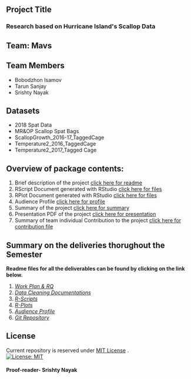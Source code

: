 ## Project Title
### Research based on Hurricane Island's Scallop Data

## Team: Mavs

## Team Members
* Bobodzhon Isamov
* Tarun Sanjay
* Srishty Nayak

## Datasets
* 2018 Spat Data
* MR&OP Scallop Spat Bags
* ScallopGrowth_2016-17_TaggedCage
* Temperature2_2016_TaggedCage
* Temperature2_2017_Tagged Cage

## Overview of package contents:
1. Brief description of the project [click here for readme](https://github.com/Wolverine7/Team-Mavs-ISQA8086-002/blob/master/Git%20Repository/Readme.md)
2. RScript Document generated with RStudio [click here for files](https://github.com/Wolverine7/Team-Mavs-ISQA8086-002/tree/master/Git%20Repository/Deliverables/RScripts)
3. RPlot Document generated with RStudio [click here for files](https://github.com/Wolverine7/Team-Mavs-ISQA8086-002/tree/master/Git%20Repository/Deliverables/RPlot)
4. Audience Profile [click here for profile](https://github.com/Wolverine7/Team-Mavs-ISQA8086-002/blob/master/Git%20Repository/Deliverables/Audience%20Profile.md)
5. Summary of the project [click here for summary](https://github.com/Wolverine7/Team-Mavs-ISQA8086-002/blob/master/Git%20Repository/Deliverables/Summary.html)
6. Presentation PDF of the project [click here for presentation](https://github.com/Wolverine7/Team-Mavs-ISQA8086-002/blob/master/Git%20Repository/Deliverables/Presentation.pdf)
7. Summary of team individual Contribution to the project [click here for contribution file](https://github.com/Wolverine7/Team-Mavs-ISQA8086-002/blob/master/Git%20Repository/Deliverables/Contribution.md)  

## Summary on the deliveries thorughout the Semester

**Readme files for all the deliverables can be found by clicking on the link below.**  

1. _[Work Plan & RQ](https://github.com/Wolverine7/Team-Mavs-ISQA8086-002/blob/master/WorkPlan_ResearchQuestions.md)_  
2. _[Data Cleaning Documentations](https://github.com/Wolverine7/Team-Mavs-ISQA8086-002/blob/master/Deliverables/Data%20Cleaning/DataCleaningDocument.md)_  
3. _[R-Scripts](https://github.com/Wolverine7/Team-Mavs-ISQA8086-002/blob/master/Git%20Repository/Deliverables/RScripts/RScript.md)_  
4. _[R-Plots](https://github.com/Wolverine7/Team-Mavs-ISQA8086-002/blob/master/Git%20Repository/Deliverables/RPlot/RPlot.md)_  
5. _[Audience Profile](https://github.com/Wolverine7/Team-Mavs-ISQA8086-002/blob/master/Git%20Repository/Deliverables/Audience%20Profile.md)_   
7. _[Git Repository](https://github.com/Wolverine7/Team-Mavs-ISQA8086-002/blob/master/Git%20Repository/Readme.md)_ 


## License
Current repository is reserved under
[MIT License](https://github.com/angular/angular.js/blob/master/LICENSE) .    
[![License: MIT](https://img.shields.io/badge/License-MIT-yellow.svg)](https://opensource.org/licenses/MIT)


#### Proof-reader- Srishty Nayak

